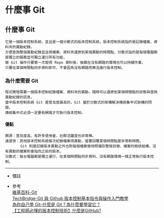 # 什麼事 Git

## 什麼事 Git
    它是一個版本控制系統，並且是一個分散式的版本控制系統，版本控制系統指的是記錄檔案、資料夾的異動紀錄，
    方便查詢整個異動紀錄並且將檔案、資料夾還原到某個異動的時間點，分散式指的是每個電腦都是獨立的服務並可獨立運行所有功能，
    做 Git 操作只要第一次取得 Repo 資料後，後續在沒有網路的環境也可以持續作業，
    只要在某個時間點同步資料即可，不會因為沒有網路而無法進行版本控制。

### 為什麼需要 Git
    程式開發需要一個版本控制紀錄檔案、資料夾的異動，隨時可以還原到某個時間點的狀態與查詢異動紀錄的訊息，
    當中版本控制系統 Git 是普及度最高的，Git 基於分散式的架構解決傳統集中式架構的問題，
    傳統集中式必須一定要有網路才可執行版本控制。

#### 優點
    開源：普及度高、有許多使用者、社群活躍度也非常棒。
    速度快：其他版本控制系統每次紀錄檔案得異動，當要回覆某個時間點是非常耗時間，
           Git 則是記錄版本異動之外也對每個檔案做快照儲存整個目錄、檔案的樹狀結構，沒有異動的檔案則會指向之前的版本。
    分散式：每台電腦都是獨立運行，在某個時間點同步資料、沒有網路環境一樣正常執行版本控制。

---
- 備註
    <br/>

- 參考
    <br/>
    [維基百科-Git](https://zh.wikipedia.org/wiki/Git)
    <br/>
    [TechBridge-Git 與 Github 版本控制基本指令與操作入門教學](https://blog.techbridge.cc/2018/01/17/learning-programming-and-coding-with-python-git-and-github-tutorial/)
    <br/>
    [為你自己學 Git-什麼是 Git？為什麼要學習它？](https://gitbook.tw/chapters/introduction/what-is-git.html)
    <br/>
    [【工程師必懂的版本控制技術】什麼是GitHub?](https://medium.com/@makerincollege2018/%E5%B7%A5%E7%A8%8B%E5%B8%AB%E5%BF%85%E6%87%82%E7%9A%84%E7%89%88%E6%9C%AC%E6%8E%A7%E5%88%B6%E6%8A%80%E8%A1%93-%E4%BB%80%E9%BA%BC%E6%98%AFgithub-376421fd871d)
    